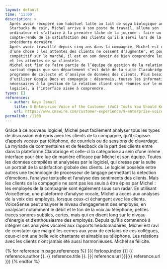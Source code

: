 ```yaml
---
layout: default
time: '11:00'
description: >
  Après avoir récupéré son habituel latte au lait de soya biologique au
  Starbucks du coin, Michel arrive à son poste de travail, allume son
  ordinateur et s’affaire à la première tâche de la journée : faire un
  compte-rendu de la satisfaction des clients qu’il a servi lors de la semaine
  précédente dernière.
  Après avoir travaillé depuis cinq ans dans la compagnie, Michel est certain
  d’une chose : les attentes des clients ne cessent d’augmenter, et pour rester
  compétitif sur le marché, il est en son devoir de bien comprendre les désirs
  et les attentes de sa clientèle.
  Michel est fier de faire partie de l’équipe de gestion de la relation-client,
  surtout depuis que son département s’est doté de la suite Clarabridge, un
  programme de collecte et d’analyse de données des clients. Plus besoin
  d’utiliser Google Docs et compagnie : désormais, toutes les informations
  nécessaires à la gestion de la relation client sont réunies sur le même
  logiciel, à l’interface aisée à comprendre.
types: []
references:
  - author: Kaya Ismail
    title: 8 Enterprise Voice of the Customer (VoC) Tools You Should Know About
    url: https://www.cmswire.com/customer-experience/9-enterprise-voice-of-the-customer-voc-tools-you-should-know-about/
permalink: /1100
---
```


Grâce à ce nouveau logiciel, Michel peut facilement analyser tous les types de discussion entrepris avec les clients de la compagnie, qu’il s’agisse d’appels vocaux par téléphone, de courriels ou de sessions de clavardage. La myriade de commentaires et de  feedback  de la part des clients entre dans la plateforme Clarabridge et celle-ci la catégorise au sein d’une même interface pour être lue de manière efficace par Michel et son équipe.
Toutes les données compilées et analysées par le logiciel, qui dresse par la suite un portrait de la satisfaction globale des clients. Le logiciel possède entre autres une technologie de processeur de langage permettant la détection d’émotions, l’analyse textuelle et l’analyse des sentiments des clients.
Mais les clients de la compagnie ne sont pas les seuls à être épiés par Michel : les employés de la compagnie sont également sous son radar. En utilisant VoiceSense, une plateforme d’analyse vocale, Michel a accès aux analyses de la voix des employés, lorsque ceux-ci échangent avec les clients. VoiceSense peut analyser le niveau d’engagement des employés, en analysant notamment le débit et le ton de la voix au téléphone, petites traces sonores subtiles, certes, mais qui en disent long sur le niveau d’énergie et d’enthousiasme des employés.
Depuis qu’il a commencé à intégrer ces analyses vocales aux rapports hebdomadaires, Michel est ravi de constater que malgré les cernes aux yeux de certains de ces collègues, ceux-ci ont une belle voix chantante et aimable au téléphone. Les relations avec les clients n’ont jamais été aussi harmonieuses. Michel se félicite.

{% for reference in page.references %}
[{{ forloop.index }}] {{ reference.author }}. {{ reference.title }}.
[{{ reference.url }}]({{ reference.url }})
{% endfor %}